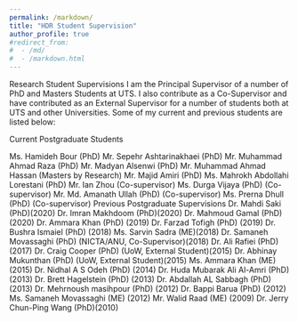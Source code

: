 ```yaml
---
permalink: /markdown/
title: "HDR Student Supervision"
author_profile: true
#redirect_from: 
#  - /md/
#  - /markdown.html
---
```


Research Student Supervisions
I am the Principal Supervisor of a number of PhD and Masters Students at UTS. I also contribute as a Co-Supervisor and have contributed as an External Supervisor for a number of students both at UTS and other Universities. Some of my current and previous students are listed below:

Current Postgraduate Students

Ms. Hamideh Bour (PhD)
Mr. Sepehr Ashtarinakhaei (PhD)
Mr. Muhammad Ahmad Raza (PhD)
Mr. Madyan Alsenwi (PhD)
Mr. Muhammad Ahmad Hassan (Masters by Research)
Mr. Majid Amiri (PhD)
Ms. Mahrokh Abdollahi Lorestani (PhD)
Mr. Ian Zhou (Co-supervisor)
Ms. Durga Vijaya (PhD) (Co-supervisor)
Mr. Md. Amanath Ullah (PhD) (Co-supervisor)
Ms.  Prerna Dhull (PhD) (Co-supervisor)
Previous Postgraduate Supervisions
Dr. Mahdi Saki (PhD)(2020)
Dr. Imran Makhdoom (PhD)(2020)
Dr. Mahmoud Gamal (PhD)(2020)
Dr. Ammara Khan (PhD) (2019)
Dr. Farzad Tofigh (PhD) (2019)
Dr. Bushra Ismaiel (PhD) (2018)
Ms. Sarvin Sadra (ME)(2018)
Dr. Samaneh Movassaghi (PhD) (NICTA/ANU, Co-Supervisor)(2018)
Dr. Ali Rafiei (PhD) (2017)
Dr. Craig Cooper (PhD) (UoW, External Student)(2015)
Dr. Abhinay Mukunthan (PhD) (UoW, External Student)(2015)
Ms. Ammara Khan (ME)(2015)
Dr. Nidhal A S Odeh (PhD) (2014)
Dr. Huda Mubarak Ali Al-Amri (PhD) (2013)
Dr. Brett Hagelstein (PhD) (2013)
Dr. Abdallah AL Sabbagh (PhD) (2013)
Dr. Mehrnoush masihpour (PhD) (2012)
Dr. Bappi Barua (PhD) (2012)
Ms. Samaneh Movassaghi (ME) (2012)
Mr. Walid Raad (ME) (2009)
Dr. Jerry Chun-Ping Wang (PhD)(2010)
